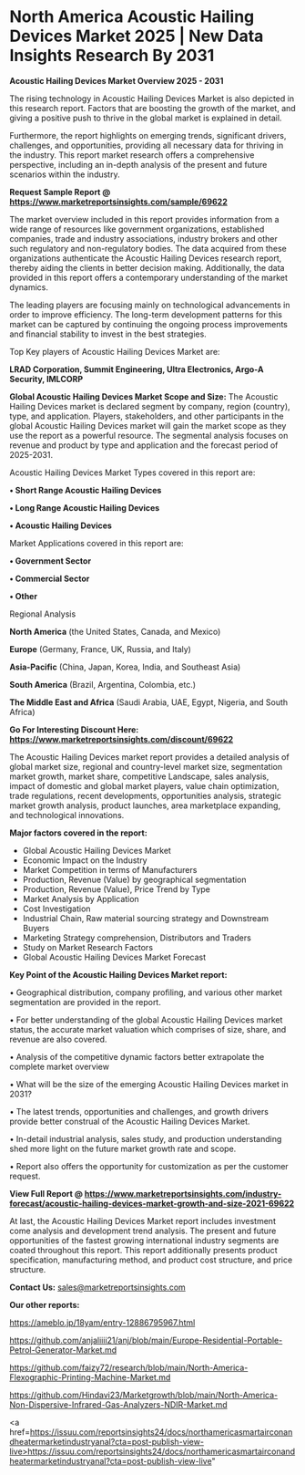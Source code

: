 # North America Acoustic Hailing Devices Market 2025 | New Data Insights Research By 2031

<Strong> Acoustic Hailing Devices Market Overview 2025 - 2031</strong>

The rising technology in Acoustic Hailing Devices Market is also depicted in this research report. Factors that are boosting the growth of the market, and giving a positive push to thrive in the global market is explained in detail.

Furthermore, the report highlights on emerging trends, significant drivers, challenges, and opportunities, providing all necessary data for thriving in the industry. This report market research offers a comprehensive perspective, including an in-depth analysis of the present and future scenarios within the industry.

<strong>Request Sample Report @ <a href=https://www.marketreportsinsights.com/sample/69622>https://www.marketreportsinsights.com/sample/69622</a></strong>

The market overview included in this report provides information from a wide range of resources like government organizations, established companies, trade and industry associations, industry brokers and other such regulatory and non-regulatory bodies. The data acquired from these organizations authenticate the Acoustic Hailing Devices research report, thereby aiding the clients in better decision making. Additionally, the data provided in this report offers a contemporary understanding of the market dynamics.

The leading players are focusing mainly on technological advancements in order to improve efficiency. The long-term development patterns for this market can be captured by continuing the ongoing process improvements and financial stability to invest in the best strategies.

Top Key players of Acoustic Hailing Devices Market are:

<strong>LRAD Corporation, Summit Engineering, Ultra Electronics, Argo-A Security, IMLCORP</strong>

<strong><b>Global Acoustic Hailing Devices Market Scope and Size:</b></strong>
The Acoustic Hailing Devices market is declared segment by company, region (country), type, and application. Players, stakeholders, and other participants in the global Acoustic Hailing Devices market will gain the market scope as they use the report as a powerful resource. The segmental analysis focuses on revenue and product by type and application and the forecast period of 2025-2031.

Acoustic Hailing Devices Market Types covered in this report are:

<strong>• Short Range Acoustic Hailing Devices

• Long Range Acoustic Hailing Devices

• Acoustic Hailing Devices</strong>

Market Applications covered in this report are:

<strong>• Government Sector

• Commercial Sector

• Other</strong> 

Regional Analysis

<strong>North America</strong> (the United States, Canada, and Mexico)

<strong>Europe</strong> (Germany, France, UK, Russia, and Italy)

<strong>Asia-Pacific</strong> (China, Japan, Korea, India, and Southeast Asia)

<strong>South America</strong> (Brazil, Argentina, Colombia, etc.)

<strong>The Middle East and Africa</strong> (Saudi Arabia, UAE, Egypt, Nigeria, and South Africa)

<strong>Go For Interesting Discount Here: <a href=https://www.marketreportsinsights.com/discount/69622>https://www.marketreportsinsights.com/discount/69622</a></strong>

The Acoustic Hailing Devices market report provides a detailed analysis of global market size, regional and country-level market size, segmentation market growth, market share, competitive Landscape, sales analysis, impact of domestic and global market players, value chain optimization, trade regulations, recent developments, opportunities analysis, strategic market growth analysis, product launches, area marketplace expanding, and technological innovations.

<strong><b>Major factors covered in the report:</b></strong>
<ul>
  <li>Global Acoustic Hailing Devices Market </li>
  <li>Economic Impact on the Industry</li>
  <li>Market Competition in terms of Manufacturers</li>
  <li>Production, Revenue (Value) by geographical segmentation</li>
  <li>Production, Revenue (Value), Price Trend by Type</li>
  <li>Market Analysis by Application</li>
  <li>Cost Investigation</li>
  <li>Industrial Chain, Raw material sourcing strategy and Downstream Buyers</li>
  <li>Marketing Strategy comprehension, Distributors and Traders</li>
  <li>Study on Market Research Factors</li>
  <li>Global Acoustic Hailing Devices Market Forecast</li>
</ul>

<strong><b>Key Point of the Acoustic Hailing Devices Market report:</b></strong>

• Geographical distribution, company profiling, and various other market segmentation are provided in the report.

• For better understanding of the global Acoustic Hailing Devices market status, the accurate market valuation which comprises of size, share, and revenue are also covered.

• Analysis of the competitive dynamic factors better extrapolate the complete market overview

• What will be the size of the emerging Acoustic Hailing Devices market in 2031?

• The latest trends, opportunities and challenges, and growth drivers provide better construal of the Acoustic Hailing Devices Market.

• In-detail industrial analysis, sales study, and production understanding shed more light on the future market growth rate and scope.

• Report also offers the opportunity for customization as per the customer request.

<strong><b>View Full Report @ <a href=https://www.marketreportsinsights.com/industry-forecast/acoustic-hailing-devices-market-growth-and-size-2021-69622>https://www.marketreportsinsights.com/industry-forecast/acoustic-hailing-devices-market-growth-and-size-2021-69622</a></b></strong>


At last, the Acoustic Hailing Devices Market report includes investment come analysis and development trend analysis. The present and future opportunities of the fastest growing international industry segments are coated throughout this report. This report additionally presents product specification, manufacturing method, and product cost structure, and price structure.

<strong>Contact Us:</strong>
sales@marketreportsinsights.com

<strong>Our other reports:</strong>

<a href=https://ameblo.jp/18yam/entry-12886795967.html>https://ameblo.jp/18yam/entry-12886795967.html</a>

<a href=https://github.com/anjaliiii21/anj/blob/main/Europe-Residential-Portable-Petrol-Generator-Market.md>https://github.com/anjaliiii21/anj/blob/main/Europe-Residential-Portable-Petrol-Generator-Market.md</a>

<a href=https://github.com/faizy72/research/blob/main/North-America-Flexographic-Printing-Machine-Market.md>https://github.com/faizy72/research/blob/main/North-America-Flexographic-Printing-Machine-Market.md</a>

<a href=https://github.com/Hindavi23/Marketgrowth/blob/main/North-America-Non-Dispersive-Infrared-Gas-Analyzers-NDIR-Market.md>https://github.com/Hindavi23/Marketgrowth/blob/main/North-America-Non-Dispersive-Infrared-Gas-Analyzers-NDIR-Market.md</a>

<a href=https://issuu.com/reportsinsights24/docs/northamericasmartairconandheatermarketindustryanal?cta=post-publish-view-live>https://issuu.com/reportsinsights24/docs/northamericasmartairconandheatermarketindustryanal?cta=post-publish-view-live</a>"
